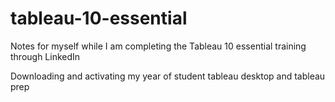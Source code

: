 # tableau-10-essential

Notes for myself while I am completing the Tableau 10 essential training through LinkedIn 

Downloading and activating my year of student tableau desktop and tableau prep
